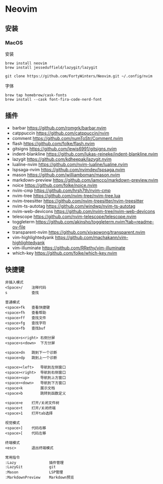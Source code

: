 # Neovim

## 安装

### MacOS

安装

```
brew install neovim
brew install jesseduffield/lazygit/lazygit

git clone https://github.com/FortyWinters/Neovim.git ~/.config/nvim
```

字体

```
brew tap homebrew/cask-fonts
brew install --cask font-fira-code-nerd-font
```

## 插件

-   barbar https://github.com/romgrk/barbar.nvim
-   catppuccin https://github.com/catppuccin/nvim
-   comment https://github.com/numToStr/Comment.nvim
-   flash https://github.com/folke/flash.nvim
-   gitsigns https://github.com/lewis6991/gitsigns.nvim
-   indent-blankline https://github.com/lukas-reineke/indent-blankline.nvim
-   lazygit https://github.com/kdheepak/lazygit.nvim
-   lualine-nvim https://github.com/nvim-lualine/lualine.nvim
-   lspsaga-nvim https://github.com/nvimdev/lspsaga.nvim
-   mason https://github.com/williamboman/mason.nvim
-   markdown-preview https://github.com/iamcco/markdown-preview.nvim
-   noice https://github.com/folke/noice.nvim
-   nvim-cmp https://github.com/hrsh7th/nvim-cmp
-   nvim-tree https://github.com/nvim-tree/nvim-tree.lua
-   nvim-treesitter https://github.com/nvim-treesitter/nvim-treesitter
-   nvim-ts-autotag https://github.com/windwp/nvim-ts-autotag
-   nvim-web-devicons https://github.com/nvim-tree/nvim-web-devicons
-   telescope https://github.com/nvim-telescope/telescope.nvim
-   toggleterm https://github.com/akinsho/toggleterm.nvim?tab=readme-ov-file
-   transparent-nvim https://github.com/xiyaowong/transparent.nvim
-   vim-highlightedyank https://github.com/machakann/vim-highlightedyank
-   vim-illuminate https://github.com/RRethy/vim-illuminate
-   which-key https://github.com/folke/which-key.nvim

## 快捷键

```
非插入模式
<Space>/    注释代码
s           查找

普通模式
<space>fk   查看快捷键
<space>fh   查看帮助
<space>ff   查找文件
<space>fg   查找字符
<space>fb   查找buf

<space>s<right> 右侧分屏
<space>s<down>  下方分屏

<space>dn   跳到下一个诊断
<space>dp   跳到上一个诊断

<space><left>   导航到左侧窗口
<space><right>  导航到右侧窗口
<space><up>     导航到上方窗口
<space><down>   导航到下方窗口
<space>k        展示文档
<space>b        跳转到函数定义

<space>e    打开/关闭文件树
<space>t    打开/关闭终端
<space>1    打开tab选择

视觉模式
<space>]    代码右移
<space>[    代码左移

终端模式
<esc>       退出终端模式

常用指令
:Lazy               插件管理
:LazyGit            git
:Mason              LSP管理
:MarkdownPreview    Markdown预览
```
